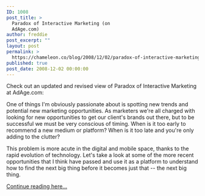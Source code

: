 ```yaml
---
ID: 1008
post_title: >
  Paradox of Interactive Marketing (on
  AdAge.com)
author: freddie
post_excerpt: ""
layout: post
permalink: >
  https://chameleon.co/blog/2008/12/02/paradox-of-interactive-marketing-on-adage-com/
published: true
post_date: 2008-12-02 00:00:00
---
```

Check out an updated and revised view of Paradox of Interactive Marketing at AdAge.com:

One of things I'm obviously passionate about is spotting new trends and potential new marketing opportunities. As marketers we're all charged with looking for new opportunities to get our client's brands out there, but to be successful we must be very conscious of timing. When is it too early to recommend a new medium or platform? When is it too late and you're only adding to the clutter?

This problem is more acute in the digital and mobile space, thanks to the rapid evolution of technology. Let's take a look at some of the more recent opportunities that I think have passed and use it as a platform to understand how to find the next big thing before it becomes just that -- the next big thing.

<a href="https://adage.com/digitalnext/post?article_id=132917" target="_blank" rel="noopener noreferrer">Continue reading here...</a>